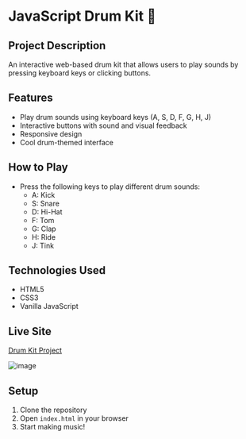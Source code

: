 # JavaScript Drum Kit 🥁

## Project Description
An interactive web-based drum kit that allows users to play sounds by pressing keyboard keys or clicking buttons.

## Features
- Play drum sounds using keyboard keys (A, S, D, F, G, H, J)
- Interactive buttons with sound and visual feedback
- Responsive design
- Cool drum-themed interface

## How to Play
- Press the following keys to play different drum sounds:
  - A: Kick
  - S: Snare
  - D: Hi-Hat
  - F: Tom
  - G: Clap
  - H: Ride
  - J: Tink

## Technologies Used
- HTML5
- CSS3
- Vanilla JavaScript

## Live Site
[Drum Kit Project](https://your-github-username.github.io/drum-kit)

![image](https://github.com/user-attachments/assets/3dfacad5-32e9-48c3-8441-07d3e239808e)


## Setup
1. Clone the repository
2. Open `index.html` in your browser
3. Start making music!